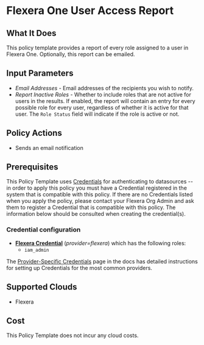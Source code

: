 # Flexera One User Access Report

## What It Does

This policy template provides a report of every role assigned to a user in Flexera One. Optionally, this report can be emailed.

## Input Parameters

- *Email Addresses* - Email addresses of the recipients you wish to notify.
- *Report Inactive Roles* - Whether to include roles that are not active for users in the results. If enabled, the report will contain an entry for every possible role for every user, regardless of whether it is active for that user. The `Role Status` field will indicate if the role is active or not.

## Policy Actions

- Sends an email notification

## Prerequisites

This Policy Template uses [Credentials](https://docs.flexera.com/flexera/EN/Automation/ManagingCredentialsExternal.htm) for authenticating to datasources -- in order to apply this policy you must have a Credential registered in the system that is compatible with this policy. If there are no Credentials listed when you apply the policy, please contact your Flexera Org Admin and ask them to register a Credential that is compatible with this policy. The information below should be consulted when creating the credential(s).

### Credential configuration

- [**Flexera Credential**](https://docs.flexera.com/flexera/EN/Automation/ProviderCredentials.htm) (*provider=flexera*) which has the following roles:
  - `iam_admin`

The [Provider-Specific Credentials](https://docs.flexera.com/flexera/EN/Automation/ProviderCredentials.htm) page in the docs has detailed instructions for setting up Credentials for the most common providers.

## Supported Clouds

- Flexera

## Cost

This Policy Template does not incur any cloud costs.
